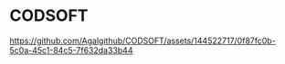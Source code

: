 # CODSOFT
https://github.com/Agalgithub/CODSOFT/assets/144522717/0f87fc0b-5c0a-45c1-84c5-7f632da33b44
